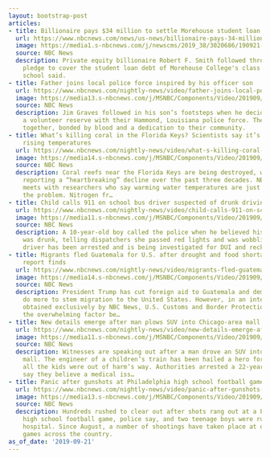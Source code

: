 ```yaml
---
layout: bootstrap-post
articles:
- title: Billionaire pays $34 million to settle Morehouse student loan debt
  url: https://www.nbcnews.com/news/us-news/billionaire-pays-34-million-settle-morehouse-student-loan-debt-class-n1057321
  image: https://media1.s-nbcnews.com/j/newscms/2019_38/3020686/190921-robert-f-smith-al-1547_80b6e61ac12647c6bf9b9c05909395c9.nbcnews-fp-1200-630.jpg
  source: NBC News
  description: Private equity billionaire Robert F. Smith followed through on his
    pledge to cover the student loan debt of Morehouse College's class of 2019, the
    school said.
- title: Father joins local police force inspired by his officer son
  url: https://www.nbcnews.com/nightly-news/video/father-joins-local-police-force-inspired-by-his-officer-son-69583429817
  image: https://media13.s-nbcnews.com/j/MSNBC/Components/Video/201909/nn_jdi_father_follows_son_into_police_force_190921_1920x1080.nbcnews-fp-1200-630.jpg
  source: NBC News
  description: Jim Graves followed in his son’s footsteps when he decided to become
    a volunteer reserve with their Hammond, Louisiana police force. The pair now serve
    together, bonded by blood and a dedication to their community.
- title: What’s killing coral in the Florida Keys? Scientists say it’s more than just
    rising temperatures
  url: https://www.nbcnews.com/nightly-news/video/what-s-killing-coral-in-the-florida-keys-scientists-say-it-s-more-than-just-rising-temperatures-69583941876
  image: https://media14.s-nbcnews.com/j/MSNBC/Components/Video/201909/nn_ksa_fl_coral_reefs_destroyed_190921_1920x1080.nbcnews-fp-1200-630.jpg
  source: NBC News
  description: Coral reefs near the Florida Keys are being destroyed, with scientists
    reporting a “heartbreaking” decline over the past three decades. NBC’s Kerry Sanders
    meets with researchers who say warming water temperatures are just one part of
    the problem. Nitrogen fr…
- title: Child calls 911 on school bus driver suspected of drunk driving
  url: https://www.nbcnews.com/nightly-news/video/child-calls-911-on-school-bus-driver-suspected-of-drunk-driving-69583941746
  image: https://media11.s-nbcnews.com/j/MSNBC/Components/Video/201909/nn_mbr_kid_calls_911_on_drunk_bus_driver_190921_1920x1080.nbcnews-fp-1200-630.jpg
  source: NBC News
  description: A 10-year-old boy called the police when he believed his bus driver
    was drunk, telling dispatchers she passed red lights and was wobbling. The 48-year-old
    driver has been arrested and is being investigated for DUI and reckless endangerment.
- title: Migrants fled Guatemala for U.S. after drought and food shortages, government
    report finds
  url: https://www.nbcnews.com/nightly-news/video/migrants-fled-guatemala-for-u-s-after-drought-and-food-shortages-government-report-finds-69583941618
  image: https://media14.s-nbcnews.com/j/MSNBC/Components/Video/201909/nn_jso_drought_driving_immigration_190921_1920x1080.nbcnews-fp-1200-630.jpg
  source: NBC News
  description: President Trump has cut foreign aid to Guatemala and demanded the country
    do more to stem migration to the United States. However, in an internal report
    obtained exclusively by NBC News, U.S. Customs and Border Protection found that
    the overwhelming factor be…
- title: New details emerge after man plows SUV into Chicago-area mall
  url: https://www.nbcnews.com/nightly-news/video/new-details-emerge-after-man-plows-suv-into-chicago-area-mall-69583941586
  image: https://media11.s-nbcnews.com/j/MSNBC/Components/Video/201909/nn_bal_il_mall_suv_incident_190921_1920x1080.nbcnews-fp-1200-630.jpg
  source: NBC News
  description: Witnesses are speaking out after a man drove an SUV into an Illinois
    mall. The engineer of a children’s train has been hailed a hero for making sure
    all the kids were out of harm’s way. Authorities arrested a 22-year-old man and
    say they believe a medical iss…
- title: Panic after gunshots at Philadelphia high school football game
  url: https://www.nbcnews.com/nightly-news/video/panic-after-gunshots-at-philadelphia-high-school-football-game-69583941554
  image: https://media13.s-nbcnews.com/j/MSNBC/Components/Video/201909/nn_kpa_high_school_football_game_shooting_190921_1920x1080.nbcnews-fp-1200-630.jpg
  source: NBC News
  description: Hundreds rushed to clear out after shots rang out at a Philadelphia
    high school football game, police say, and two teenage boys were rushed to the
    hospital. Since August, a number of shootings have taken place at or near football
    games across the country.
as_of_date: '2019-09-21'
---
```


